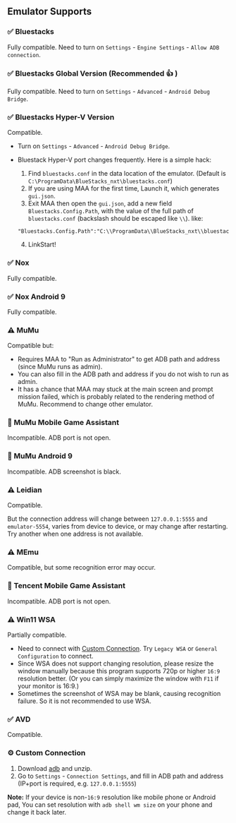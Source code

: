 ## Emulator Supports

### ✅ Bluestacks

Fully compatible. Need to turn on `Settings` - `Engine Settings` - `Allow ADB connection`.

### ✅ Bluestacks Global Version (Recommended 👍 )

Fully compatible. Need to turn on `Settings` - `Advanced` - `Android Debug Bridge`.

### ✅ Bluestacks Hyper-V Version

Compatible.

- Turn on `Settings` - `Advanced` - `Android Debug Bridge`.
- Bluestack Hyper-V port changes frequently. Here is a simple hack:
  1. Find `bluestacks.conf` in the data location of the emulator. (Default is `C:\ProgramData\BlueStacks_nxt\bluestacks.conf`)
  2. If you are using MAA for the first time, Launch it, which generates `gui.json`.
  3. Exit MAA then open the `gui.json`, add a new field `Bluestacks.Config.Path`, with the value of the full path of `bluestacks.conf` (backslash should be escaped like `\\`). like:  

    ```jsonc
    "Bluestacks.Config.Path":"C:\\ProgramData\\BlueStacks_nxt\\bluestacks.conf",
    ```

  4. LinkStart!

### ✅ Nox

Fully compatible.

### ✅ Nox Android 9

Fully compatible.

### ⚠️ MuMu

Compatible but:

- Requires MAA to "Run as Administrator" to get ADB path and address (since MuMu runs as admin).
- You can also fill in the ADB path and address if you do not wish to run as admin.
- It has a chance that MAA may stuck at the main screen and prompt mission failed, which is probably related to the rendering method of MuMu. Recommend to change other emulator.

### 🚫 MuMu Mobile Game Assistant  

Incompatible. ADB port is not open.

### 🚫 MuMu Android 9

Incompatible. ADB screenshot is black.

### ⚠️ Leidian

Compatible.

But the connection address will change between `127.0.0.1:5555` and `emulator-5554`, varies from device to device, or may change after restarting. Try another when one address is not available.

### ⚠️ MEmu

Compatible, but some recognition error may occur.

### 🚫 Tencent Mobile Game Assistant

Incompatible. ADB port is not open.

### ⚠️ Win11 WSA

Partially compatible.

- Need to connect with [Custom Connection](#custom-connection). Try `Legacy WSA` or `General Configuration` to connect.
- Since WSA does not support changing resolution, please resize the window manually because this program supports 720p or higher `16:9` resolution better. (Or you can simply maximize the window with `F11` if your monitor is 16:9.)
- Sometimes the screenshot of WSA may be blank, causing recognition failure. So it is not recommended to use WSA.

### ✅ AVD

Compatible.

### ⚙️ Custom Connection

1. Download [adb](https://dl.google.com/android/repository/platform-tools-latest-windows.zip) and unzip.
2. Go to `Settings` - `Connection Settings`, and fill in ADB path and address (IP+port is required, e.g. `127.0.0.1:5555`)  

**Note:** If your device is non-`16:9` resolution like mobile phone or Android pad, You can set resolution with `adb shell wm size` on your phone and change it back later.
